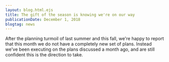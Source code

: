 ```yaml
---
layout: blog.html.ejs
title: The gift of the season is knowing we're on our way
publicationDate: December 1, 2018
blogtag: news
---
```


After the planning turmoil of last summer and this fall, we're happy to report that this month we do not have a completely new set of plans.  Instead we've been executing on the plans discussed a month ago, and are still confident this is the direction to take.

